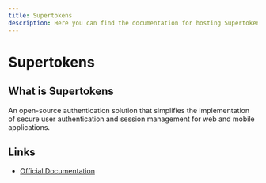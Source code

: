 ```yaml
---
title: Supertokens
description: Here you can find the documentation for hosting Supertokens with Coolify.
---
```


# Supertokens

<ZoomableImage src="/docs/images/services/supertokens.png" />

## What is Supertokens

An open-source authentication solution that simplifies the implementation of secure user authentication and session management for web and mobile applications.

## Links

- [Official Documentation](https://supertokens.com/docs/guides?utm_source=coolify.io)
